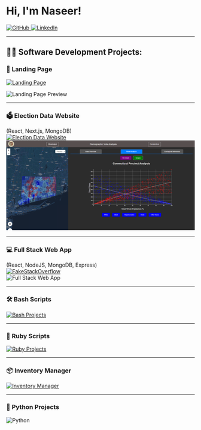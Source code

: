 # Hi, I'm Naseer!  
<a href="https://github.com/nasAhmed-chss">
  <img src="https://img.shields.io/badge/GitHub-Programmer-181717?style=for-the-badge&logo=github&logoColor=white" alt="GitHub">
</a> 
<a href="https://www.linkedin.com/in/naseer-ks-ahmed/">
  <img src="https://img.shields.io/badge/LinkedIn-Cybersecurity_Student-0A66C2?style=for-the-badge&logo=linkedin&logoColor=white" alt="LinkedIn">
</a>

---

## 👨‍💻 Software Development Projects:


### 🚀 **Landing Page**  
[![Landing Page](https://img.shields.io/badge/-Live%20Demo-green?style=for-the-badge)](https://nasahmed-chss.github.io/landingPage/)  

![Landing Page Preview](https://github.com/nasAhmed-chss/nasAhmed-chss/blob/main/Landing%20Page.png?raw=true)


---

### 🗳️ **Election Data Website**  
(React, Next.js, MongoDB)  
[![Election Data Website](https://img.shields.io/badge/GitHub-Election_Data-orange?style=for-the-badge)](https://github.com/GitHubMahim/416-Project)  
![Election Data Website](https://github.com/nasAhmed-chss/nasAhmed-chss/blob/main/Website.png)

---

### 💻 **Full Stack Web App**  
(React, NodeJS, MongoDB, Express)  
[![FakeStackOverflow](https://img.shields.io/badge/GitHub-FakeStackOverflow-blue?style=for-the-badge)](https://github.com/nasAhmed-chss/FakeStackOverflow-WebApp/tree/main)  
![Full Stack Web App](https://via.placeholder.com/600x300?text=FakeStackOverflow+WebApp+Preview)

---

### 🛠️ **Bash Scripts**  
[![Bash Projects](https://img.shields.io/badge/GitHub-Bash_Scripts-yellow?style=for-the-badge)](https://github.com/nasAhmed-chss/Bash-Scripts)

---

### 💎 **Ruby Scripts**  
[![Ruby Projects](https://img.shields.io/badge/GitHub-Ruby_Scripts-red?style=for-the-badge)](https://github.com/nasAhmed-chss/ruby-scripts)

---

### 📦 **Inventory Manager**  
[![Inventory Manager](https://img.shields.io/badge/GitHub-Inventory_Manager-purple?style=for-the-badge)](https://github.com/nasAhmed-chss/inventory-manger)

---

### 🐍 **Python Projects**  
![Python](https://img.shields.io/badge/Python-Projects-informational?style=for-the-badge&logo=python)

